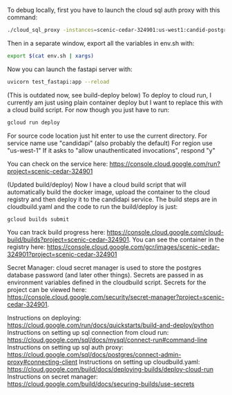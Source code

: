 To debug locally, first you have to launch the cloud sql auth proxy with this command:
```bash
./cloud_sql_proxy -instances=scenic-cedar-324901:us-west1:candid-postgresql=tcp:5432
```

Then in a separate window, export all the variables in env.sh with:
```bash
export $(cat env.sh | xargs)
```

Now you can launch the fastapi server with:
```bash
uvicorn test_fastapi:app --reload
```



(This is outdated now, see build-deploy below)
To deploy to cloud run, I currently am just using plain container deploy but I want to replace this with a cloud build script.  For now though you just have to run:
```bash
gcloud run deploy
```

For source code location just hit enter to use the current directory.
For service name use "candidapi" (also probably the default)
For region use "us-west-1"
If it asks to "allow unauthenticated invocations", respond "y"


You can check on the service here: https://console.cloud.google.com/run?project=scenic-cedar-324901




(Updated build/deploy)
Now I have a cloud build script that will automatically build the docker image, upload the container to the cloud registry and then deploy it to the candidapi service.  The build steps are in cloudbuild.yaml and the code to run the build/deploy is just:
```bash
gcloud builds submit
```

You can track build progress here: https://console.cloud.google.com/cloud-build/builds?project=scenic-cedar-324901.
You can see the container in the registry here: https://console.cloud.google.com/gcr/images/scenic-cedar-324901?project=scenic-cedar-324901




Secret Manager: cloud secret manager is used to store the postgres database password (and later other things).  Secrets are passed in as environment variables defined in the cloudbuild script.  Secrets for the project can be viewed here: https://console.cloud.google.com/security/secret-manager?project=scenic-cedar-324901.



Instructions on deploying: https://cloud.google.com/run/docs/quickstarts/build-and-deploy/python
Instructions on setting up sql connection from cloud run: https://cloud.google.com/sql/docs/mysql/connect-run#command-line
Instructions on setting up sql auth proxy: https://cloud.google.com/sql/docs/postgres/connect-admin-proxy#connecting-client
Instructions on setting up cloudbuild.yaml: https://cloud.google.com/build/docs/deploying-builds/deploy-cloud-run
Instructions on secret manager: https://cloud.google.com/build/docs/securing-builds/use-secrets
